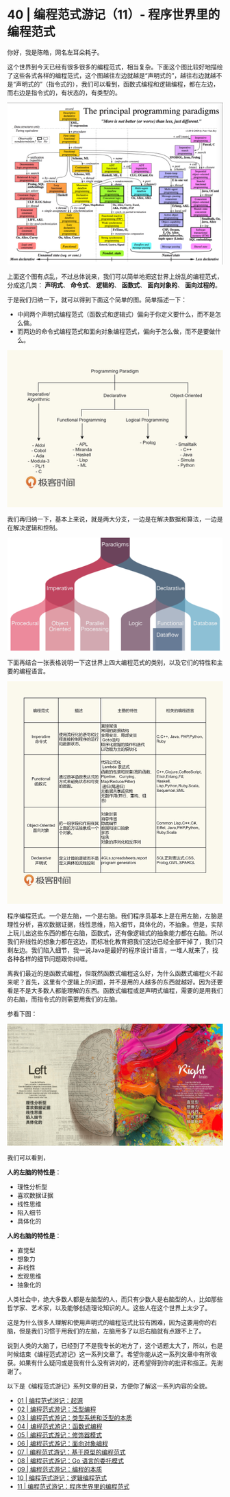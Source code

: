 # 40 | 编程范式游记（11）- 程序世界里的编程范式
你好，我是陈皓，网名左耳朵耗子。

这个世界到今天已经有很多很多的编程范式，相当复杂。下面这个图比较好地描绘了这些各式各样的编程范式，这个图越往左边就越是“声明式的”，越往右边就越不是“声明式的”（指令式的），我们可以看到，函数式编程和逻辑编程，都在左边，而右边是指令式的，有状态的，有类型的。

![](images/2754/9d6ac4820cc070a6b567d3f514d9ea8d.png)

上面这个图有点乱，不过总体说来，我们可以简单地把这世界上纷乱的编程范式，分成这几类： **声明式**、 **命令式**、 **逻辑的**、 **函数式**、 **面向对象的**、 **面向过程的**。

于是我们归纳一下，就可以得到下面这个简单的图。简单描述一下：

- 中间两个声明式编程范式（函数式和逻辑式）偏向于你定义要什么，而不是怎么做。
- 而两边的命令式编程范式和面向对象编程范式，偏向于怎么做，而不是要做什么。

![](images/2754/4b764c2eab8f6f383525e6d1a386d93c.jpg)

我们再归纳一下，基本上来说，就是两大分支，一边是在解决数据和算法，一边是在解决逻辑和控制。

![](images/2754/bf6945c2ca2ec5564ecbbf1c81503eef.png)

下面再结合一张表格说明一下这世界上四大编程范式的类别，以及它们的特性和主要的编程语言。

![](images/2754/37215aac89a3fc78d1d99649a0f91a25.jpg)

程序编程范式。一个是左脑，一个是右脑。我们程序员基本上是在用左脑，左脑是理性分析，喜欢数据证据，线性思维，陷入细节，具体化的，不抽象。但是，实际上玩儿出这些东西的都在右脑，函数式，还有像逻辑式的抽象能力都在右脑。所以我们非线性的想象力都在这边，而标准化教育把我们这边已经全部干掉了，我们只剩左边。我们陷入细节，我一说Java是最好的程序设计语言，一堆人就来了，找各种各样的细节问题跟你纠缠。

离我们最近的是函数式编程，但既然函数式编程这么好，为什么函数式编程火不起来呢？首先，这里有个逻辑上的问题，并不是用的人越多的东西就越好。因为还要看是不是大多数人都能理解的东西。函数式编程或是声明式编程，需要的是用我们的右脑，而指令式的则需要用我们的左脑。

参看下图：

![](images/2754/11f63d119d5954724b42024f9d6a64c7.png)

我们可以看到，

**人的左脑的特性是**：

- 理性分析型
- 喜欢数据证据
- 线性思维
- 陷入细节
- 具体化的

**人的右脑的特性是**：

- 直觉型
- 想象力
- 非线性
- 宏观思维
- 抽象化的

人类社会中，绝大多数人都是左脑型的人，而只有少数人是右脑型的人，比如那些哲学家、艺术家，以及能够创造理论知识的人。这些人在这个世界上太少了。

这是为什么很多人理解和使用声明式的编程范式比较有困难，因为这要用你的右脑，但是我们习惯于用我们的左脑，左脑用多了以后右脑就有点跟不上了。

说到人类的大脑了，已经到了不是我专长的地方了，这个话题太大了，所以，也是时候结束《编程范式游记》这一系列文章了。希望你能从这一系列文章中有所收获。如果有什么疑问或是我有什么没有讲对的，还希望得到你的批评和指正。先谢谢了。

以下是《编程范式游记》系列文章的目录，方便你了解这一系列内容的全貌。

- [01 \| 编程范式游记：起源](https://time.geekbang.org/column/article/301)
- [02 \| 编程范式游记：泛型编程](https://time.geekbang.org/column/article/303)
- [03 \| 编程范式游记：类型系统和泛型的本质](https://time.geekbang.org/column/article/2017)
- [04 \| 编程范式游记：函数式编程](https://time.geekbang.org/column/article/2711)
- [05 \| 编程范式游记：修饰器模式](https://time.geekbang.org/column/article/2723)
- [06 \| 编程范式游记：面向对象编程](https://time.geekbang.org/column/article/2729)
- [07 \| 编程范式游记：基于原型的编程范式](https://time.geekbang.org/column/article/2741)
- [08 \| 编程范式游记：Go 语言的委托模式](https://time.geekbang.org/column/article/2748)
- [09 \| 编程范式游记：编程的本质](https://time.geekbang.org/column/article/2751)
- [10 \| 编程范式游记：逻辑编程范式](https://time.geekbang.org/column/article/2752)
- [11 \| 编程范式游记：程序世界里的编程范式](https://time.geekbang.org/column/article/2754)